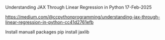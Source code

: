 Understanding JAX Through Linear Regression in Python
17-Feb-2025

https://medium.com/@ccpythonprogramming/understanding-jax-through-linear-regression-in-python-cc41d2761efb


Install manuall packages
pip install jaxlib